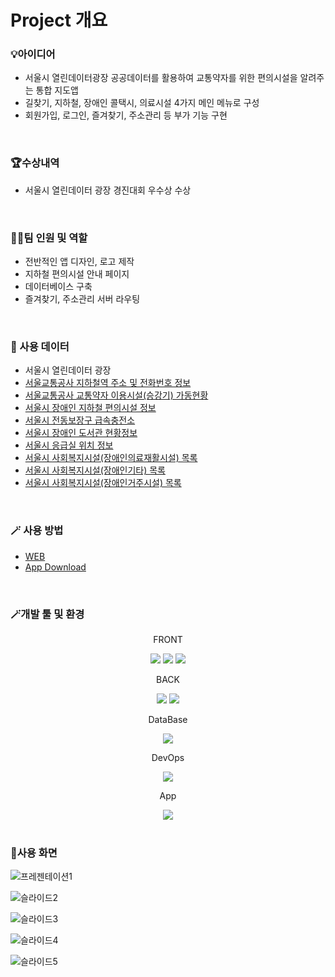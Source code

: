 <h1>Project 개요</h1>

<h3> 💡아이디어 </h3>

* 서울시 열린데이터광장 공공데이터를 활용하여 교통약자를 위한 편의시설을 알려주는 통합 지도앱
* 길찾기, 지하철, 장애인 콜택시, 의료시설 4가지 메인 메뉴로 구성
* 회원가입, 로그인, 즐겨찾기, 주소관리 등 부가 기능 구현
<br>
<h3> 🏆수상내역</h3>

* 서울시 열린데이터 광장 경진대회 우수상 수상
<br>  
<h3> 👩‍💻팀 인원 및 역할 </h3>

* 전반적인 앱 디자인, 로고 제작
* 지하철 편의시설 안내 페이지
* 데이터베이스 구축
* 즐겨찾기, 주소관리 서버 라우팅
<br>
 
<h3>📌 사용 데이터 </h3>

* 서울시 열린데이터 광장
* [서울교통공사 지하철역 주소 및 전화번호 정보](https://data.seoul.go.kr/dataList/OA-12035/S/1/datasetView.do)
* [서울교통공사 교통약자 이용시설(승강기) 가동현황](https://data.seoul.go.kr/dataList/OA-15994/S/1/datasetView.do)
* [서울시 장애인 지하철 편의시설 정보](https://data.seoul.go.kr/dataList/OA-15514/S/1/datasetView.do)
* [서울시 전동보장구 급속충전소](https://data.seoul.go.kr/dataList/OA-15813/S/1/datasetView.do)
* [서울시 장애인 도서관 현황정보](https://data.seoul.go.kr/dataList/OA-15476/S/1/datasetView.do)
* [서울시 응급실 위치 정보](https://data.seoul.go.kr/dataList/OA-20338/S/1/datasetView.do)
* [서울시 사회복지시설(장애인의료재활시설) 목록](https://data.seoul.go.kr/dataList/OA-20428/S/1/datasetView.do)
* [서울시 사회복지시설(장애인기타) 목록](https://data.seoul.go.kr/dataList/OA-20426/S/1/datasetView.do)
* [서울시 사회복지시설(장애인거주시설) 목록](https://data.seoul.go.kr/dataList/OA-20425/S/1/datasetView.do)
<br>
<h3>🪄 사용 방법</h3>

* [WEB](http://qorwlaud.dothome.co.kr/TeamProject_API_vs.16/Client/web/map.html)
* [App Download](https://play.google.com/store/apps/details?id=com.SGJMAble.SGJMAble&pli=1)
<br>


<h3>🪄개발 툴 및 환경</h3>

<div align="center"><p>FRONT</p>
	<img src="https://img.shields.io/badge/HTML-E34F26?style=flat&logo=html5&logoColor=white" />
	<img src="https://img.shields.io/badge/CSS-1572B6?style=flat&logo=css3&logoColor=white" />
	<img src="https://img.shields.io/badge/JavaScript-F7DF1E?style=flat&logo=javascript&logoColor=white" />
</div>
<div align="center"><p>BACK</p>
	<img src="https://img.shields.io/badge/Node.js-339933?style=flat&logo=nodedotjs&logoColor=white" />
	<img src="https://img.shields.io/badge/EXPRESS-000000?style=flat&logo=express&logoColor=white" />
</div>
<div align="center"><p>DataBase</p>
	<img src="https://img.shields.io/badge/MySQL-4479A1?style=flat&logo=mysql&logoColor=white" />
</div>
<div align="center"><p>DevOps</p>
	<img src="https://img.shields.io/badge/Slack-4A154B?style=flat&logo=slack&logoColor=white" />
</div>
<div align="center"><p>App</p>
	<img src="https://img.shields.io/badge/Expo-000020?style=flat&logo=expo&logoColor=white" />
</div>

<br>

<h3>📲사용 화면</h3>

![프레젠테이션1](https://github.com/KoYesung/Project1_ABLE/assets/131944189/6da0b96d-c460-4ecf-bafc-f4cff274f2ee)

![슬라이드2](https://github.com/KoYesung/Project1_ABLE/assets/131944189/3e12ecac-5143-430f-8584-8fae108d4b9f)

![슬라이드3](https://github.com/KoYesung/Project1_ABLE/assets/131944189/95cf6f84-d461-473a-9c84-ba572501bf42)

![슬라이드4](https://github.com/KoYesung/Project1_ABLE/assets/131944189/c313bc18-9d43-4c74-ba5d-805188f4c73f)

![슬라이드5](https://github.com/KoYesung/Project1_ABLE/assets/131944189/5df669d0-e2fd-4391-ba98-71125fc107ab)

